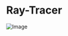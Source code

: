 # Ray-Tracer
![Image](https://user-images.githubusercontent.com/67089327/189918139-1f585375-f98d-4de6-8f0c-bce68035e767.jpeg)

